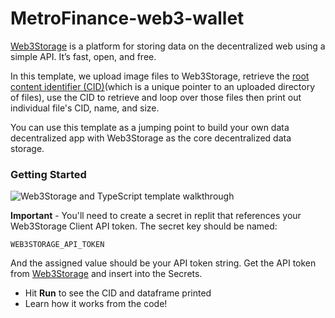 # MetroFinance-web3-wallet

[Web3Storage](https://web3.storage/) is a platform for storing data on the decentralized web using a simple API. It’s fast, open, and free.

In this template, we upload image files to Web3Storage, retrieve the [root content identifier (CID)](https://docs.ipfs.io/concepts/content-addressing/)(which is a unique pointer to an uploaded directory of files), use the CID to retrieve and loop over those files then print out individual file's CID, name, and size.

You can use this template as a jumping point to build your own data decentralized app with Web3Storage as the core decentralized data storage.

### Getting Started

![Web3Storage and TypeScript template walkthrough](https://www.loom.com/share/bf65261d17c04036860f13a525ed40f2)

**Important** - You'll need to create a secret in replit that references your Web3Storage Client API token. The secret key should be named:
 
```
WEB3STORAGE_API_TOKEN
```
And the assigned value should be your API token string. Get the API token from [Web3Storage](https://web3.storage/) and insert into the Secrets.

- Hit **Run** to see the CID and dataframe printed
- Learn how it works from the code!
